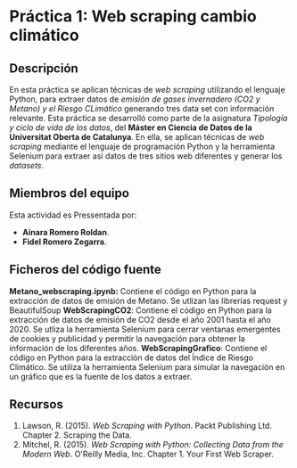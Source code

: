 # Práctica 1: Web scraping cambio climático
## Descripción

En esta práctica se aplican técnicas de _web scraping_ utilizando el lenguaje Python, para extraer datos de _emisión de gases invernadero (CO2 y Metano) y el Riesgo CLimático_ generando tres data set con información relevante. Esta práctica se desarrolló como parte de la asignatura _Tipología y ciclo de vida de los datos_, del **Máster en Ciencia de Datos de la Universitat Oberta de Catalunya**. En ella, se aplican técnicas de _web scraping_ mediante el lenguaje de programación Python y la herramienta Selenium para extraer así datos de tres sitios web diferentes y generar los _datasets_.

## Miembros del equipo

Esta actividad es Pressentada por:
* **Ainara Romero Roldan**.
* **Fidel Romero Zegarra**.

## Ficheros del código fuente
**Metano_webscraping.ipynb:** Contiene el código en Python para la extracción de datos de emisión de Metano. Se utlizan las librerias request y BeautifulSoup
**WebScrapingCO2**: Contiene el código en Python para la extracción de datos de emisión de CO2 desde el año 2001 hasta el año 2020. Se utliza la herramienta Selenium para cerrar ventanas emergentes de cookies y publicidad y permitir la navegación para obtener la información de los diferentes años.
**WebScrapingGrafico**: Contiene el código en Python para la extracción de datos del Índice de Riesgo Climático. Se utiliza la herramienta Selenium para simular la navegación en un gráfico que es la fuente de los datos a extraer.

## Recursos

1. Lawson, R. (2015). _Web Scraping with Python_. Packt Publishing Ltd. Chapter 2. Scraping the Data.
2. Mitchel, R. (2015). _Web Scraping with Python: Collecting Data from the Modern Web_. O'Reilly Media, Inc. Chapter 1. Your First Web Scraper.
